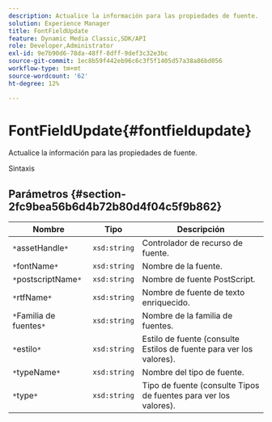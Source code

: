 ```yaml
---
description: Actualice la información para las propiedades de fuente.
solution: Experience Manager
title: FontFieldUpdate
feature: Dynamic Media Classic,SDK/API
role: Developer,Administrator
exl-id: 9e7b90d6-78da-48ff-8dff-9def3c32e3bc
source-git-commit: 1ec8b59f442eb96c6c3f5f1405d57a38a86bd056
workflow-type: tm+mt
source-wordcount: '62'
ht-degree: 12%

---
```


# FontFieldUpdate{#fontfieldupdate}

Actualice la información para las propiedades de fuente.

Sintaxis

## Parámetros {#section-2fc9bea56b6d4b72b80d4f04c5f9b862}

| Nombre | Tipo | Descripción |
|---|---|---|
| `*`assetHandle`*` | `xsd:string` | Controlador de recurso de fuente. |
| `*`fontName`*` | `xsd:string` | Nombre de la fuente. |
| `*`postscriptName`*` | `xsd:string` | Nombre de fuente PostScript. |
| `*`rtfName`*` | `xsd:string` | Nombre de fuente de texto enriquecido. |
| `*`Familia de fuentes`*` | `xsd:string` | Nombre de la familia de fuentes. |
| `*`estilo`*` | `xsd:string` | Estilo de fuente (consulte Estilos de fuente para ver los valores). |
| `*`typeName`*` | `xsd:string` | Nombre del tipo de fuente. |
| `*`type`*` | `xsd:string` | Tipo de fuente (consulte Tipos de fuentes para ver los valores). |

